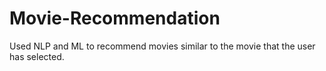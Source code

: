 # Movie-Recommendation
Used NLP and ML to recommend movies similar to the movie that the user has selected.
